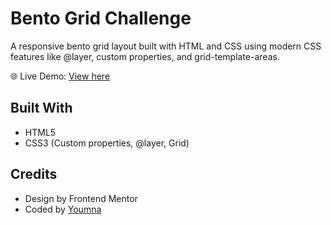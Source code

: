 # Bento Grid Challenge

A responsive bento grid layout built with HTML and CSS using modern CSS features like @layer, custom properties, and grid-template-areas.

🌐 Live Demo: [View here](https://yoyoooz.github.io/bento-grid/)

## Built With
- HTML5
- CSS3 (Custom properties, @layer, Grid)

## Credits
- Design by Frontend Mentor
- Coded by [Youmna](https://yourportfolio.com)
